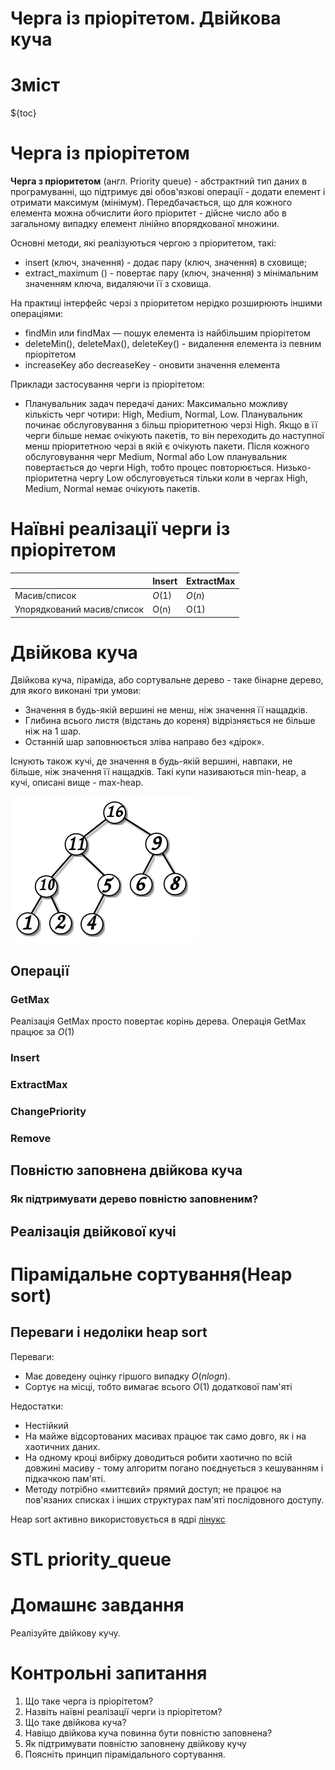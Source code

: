 # Черга із пріорітетом. Двійкова куча

# Зміст

${toc}

# Черга із пріорітетом

**Черга з пріоритетом** (англ. Priority queue) - абстрактний тип даних в програмуванні, що підтримує дві обов'язкові операції - додати елемент і отримати максимум (мінімум). Передбачається, що для кожного елемента можна обчислити його пріоритет - дійсне число або в загальному випадку елемент лінійно впорядкованої множини.

Основні методи, які реалізуються чергою з пріоритетом, такі:

- insert (ключ, значення) - додає пару (ключ, значення) в сховище;
- extract_maximum () - повертає пару (ключ, значення) з мінімальним значенням ключа, видаляючи її з сховища.

На практиці інтерфейс черзі з пріоритетом нерідко розширюють іншими операціями:
- findMin или findMax — пошук елемента із найбільшим пріорітетом
- deleteMin(), deleteMax(), deleteKey() - видалення елемента із певним пріорітетом
- increaseKey або decreaseKey - оновити значення елемента

Приклади застосування черги із пріорітетом:
- Планувальник задач передачі даних:
Максимально можливу кількість черг чотири: High, Medium, Normal, Low. Планувальник починає обслуговування з більш пріоритетною черзі High. Якщо в її черги більше немає очікують пакетів, то він переходить до наступної менш пріоритетною черзі в якій є очікують пакети. Після кожного обслуговування черг Medium, Normal або Low планувальник повертається до черги High, тобто процес повторюється. Низько-пріоритетна чергу Low обслуговується тільки коли в чергах High, Medium, Normal немає очікують пакетів.

# Наївні реалізації черги із пріорітетом

||Insert|ExtractMax|
|-|-|-|
|Масив/список|$O(1)$|$O(n)$|
|Упорядкований масив/список|O(n)|O(1)|

# Двійкова куча

Двійкова куча, піраміда, або сортувальне дерево - таке бінарне дерево, для якого виконані три умови:

- Значення в будь-якій вершині не менш, ніж значення її нащадків.
- Глибина всього листя (відстань до кореня) відрізняється не більше ніж на 1 шар.
- Останній шар заповнюється зліва направо без «дірок».

Існують також кучі, де значення в будь-якій вершині, навпаки, не більше, ніж значення її нащадків. Такі купи називаються min-heap, а кучі, описані вище - max-heap.

![](../resources/img/heap/img-1.png)

## Операції

### GetMax

Реалізація GetMax просто повертає корінь дерева. Операція GetMax працює за $O(1)$

### Insert

### ExtractMax

### ChangePriority

### Remove

## Повністю заповнена двійкова куча

### Як  підтримувати дерево повністю заповненим?

## Реалізація двійкової кучі



# Пірамідальне сортування(Heap sort)

## Переваги і недоліки heap sort

Переваги:
- Має доведену оцінку гіршого випадку $O(nlog n)$.
- Сортує на місці, тобто вимагає всього $O(1)$ додаткової пам'яті

Недостатки:

- Нестійкий
- На майже відсортованих масивах працює так само довго, як і на хаотичних даних.
- На одному кроці вибірку доводиться робити хаотично по всій довжині масиву - тому алгоритм погано поєднується з кешуванням і підкачкою пам'яті.
- Методу потрібно «миттєвий» прямий доступ; не працює на пов'язаних списках і інших структурах пам'яті послідовного доступу.

Heap sort активно використовується в ядрі [лінукс](https://elixir.bootlin.com/linux/latest/source/lib/sort.c)

# STL priority_queue

# Домашнє завдання

Реалізуйте двійкову кучу.

# Контрольні запитання

1. Що таке черга із пріорітетом?
2. Назвіть наївні реалізації черги із пріорітетом?
3. Що таке двійкова куча?
4. Навіщо двійкова куча повинна бути повністю заповнена?
5. Як підтримувати повністю заповнену двійкову кучу
6. Поясніть принцип пірамідального сортування.